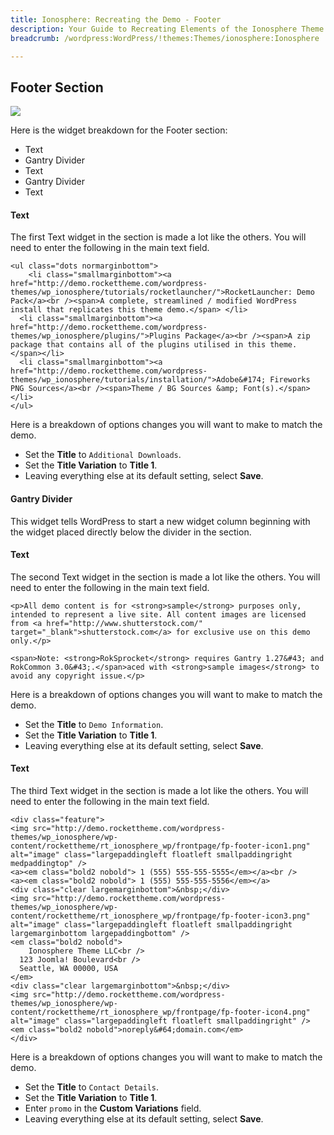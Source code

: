 ```yaml
---
title: Ionosphere: Recreating the Demo - Footer
description: Your Guide to Recreating Elements of the Ionosphere Theme for WordPress
breadcrumb: /wordpress:WordPress/!themes:Themes/ionosphere:Ionosphere

---
```


Footer Section
-----
![][demo1]

Here is the widget breakdown for the Footer section:

* Text
* Gantry Divider
* Text
* Gantry Divider
* Text

#### Text
The first Text widget in the section is made a lot like the others. You will need to enter the following in the main text field.

~~~
<ul class="dots normarginbottom">
    <li class="smallmarginbottom"><a href="http://demo.rockettheme.com/wordpress-themes/wp_ionosphere/tutorials/rocketlauncher/">RocketLauncher: Demo Pack</a><br /><span>A complete, streamlined / modified WordPress install that replicates this theme demo.</span> </li>
  <li class="smallmarginbottom"><a href="http://demo.rockettheme.com/wordpress-themes/wp_ionosphere/plugins/">Plugins Package</a><br /><span>A zip package that contains all of the plugins utilised in this theme.</span></li>
  <li class="smallmarginbottom"><a href="http://demo.rockettheme.com/wordpress-themes/wp_ionosphere/tutorials/installation/">Adobe&#174; Fireworks PNG Sources</a><br /><span>Theme / BG Sources &amp; Font(s).</span></li>
</ul>
~~~

Here is a breakdown of options changes you will want to make to match the demo.

* Set the **Title** to `Additional Downloads`.
* Set the **Title Variation** to **Title 1**.
* Leaving everything else at its default setting, select **Save**.

#### Gantry Divider
This widget tells WordPress to start a new widget column beginning with the widget placed directly below the divider in the section.

#### Text
The second Text widget in the section is made a lot like the others. You will need to enter the following in the main text field.

~~~
<p>All demo content is for <strong>sample</strong> purposes only, intended to represent a live site. All content images are licensed from <a href="http://www.shutterstock.com/" target="_blank">shutterstock.com</a> for exclusive use on this demo only.</p>
    
<span>Note: <strong>RokSprocket</strong> requires Gantry 1.27&#43; and RokCommon 3.0&#43;.</span>aced with <strong>sample images</strong> to avoid any copyright issue.</p>
~~~

Here is a breakdown of options changes you will want to make to match the demo.

* Set the **Title** to `Demo Information`.
* Set the **Title Variation** to **Title 1**.
* Leaving everything else at its default setting, select **Save**.

#### Text
The third Text widget in the section is made a lot like the others. You will need to enter the following in the main text field.

~~~
<div class="feature">
<img src="http://demo.rockettheme.com/wordpress-themes/wp_ionosphere/wp-content/rockettheme/rt_ionosphere_wp/frontpage/fp-footer-icon1.png" alt="image" class="largepaddingleft floatleft smallpaddingright medpaddingtop" />
<a><em class="bold2 nobold"> 1 (555) 555-555-5555</em></a><br />
<a><em class="bold2 nobold"> 1 (555) 555-555-5556</em></a>
<div class="clear largemarginbottom">&nbsp;</div>
<img src="http://demo.rockettheme.com/wordpress-themes/wp_ionosphere/wp-content/rockettheme/rt_ionosphere_wp/frontpage/fp-footer-icon3.png" alt="image" class="largepaddingleft floatleft smallpaddingright largemarginbottom largepaddingbottom" />
<em class="bold2 nobold">
    Ionosphere Theme LLC<br />
  123 Joomla! Boulevard<br />
  Seattle, WA 00000, USA
</em>
<div class="clear largemarginbottom">&nbsp;</div>
<img src="http://demo.rockettheme.com/wordpress-themes/wp_ionosphere/wp-content/rockettheme/rt_ionosphere_wp/frontpage/fp-footer-icon4.png" alt="image" class="largepaddingleft floatleft smallpaddingright" />
<em class="bold2 nobold">noreply&#64;domain.com</em>
</div>
~~~

Here is a breakdown of options changes you will want to make to match the demo.

* Set the **Title** to `Contact Details`.
* Set the **Title Variation** to **Title 1**.
* Enter `promo` in the **Custom Variations** field.
* Leaving everything else at its default setting, select **Save**.

[demo1]: assets/demo_12.jpeg
